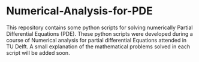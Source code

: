 # Numerical-Analysis-for-PDE
This repository contains some python scripts for solving numerically Partial Differential Equations 
(PDE). 
These python scripts were developed during a course of Numerical analysis for partial differential Equations attended in TU Delft.
A small explanation of the mathematical problems solved in each script will be added soon.
